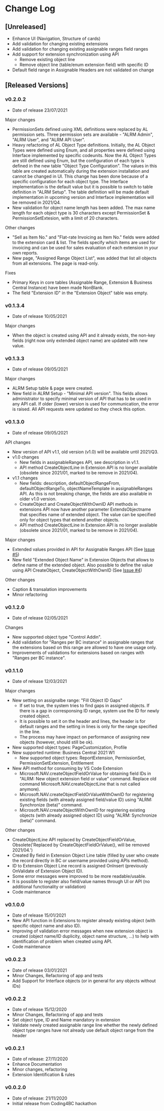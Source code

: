 # Change Log

## [Unreleased]

- Enhance UI (Navigation, Structure of cards)
- Add validation for changing existing extensions
- Add validation for changing existing assignable ranges field ranges
- Add support for extension synchronization using API
  - Remove existing object line
  - Remove object line (table/enum extension field) with specific ID
- Default field range in Assignable Headers are not validated on change

## [Released Versions]

### v0.2.0.2

- Date of release 23/07/2021

Major changes

- PermissionSets defined using XML definitions were replaced by AL permission sets. Three permission sets are available - "ALRM Admin", "ALRM User", and "ALRM API User".
- Heavy refactoring of AL Object Type definitions. Initially, the AL Object Types were defined using Enum, and all properties were defined using Interface implemented by specific codeunits. Now the AL Object Types are still defined using Enum, but the configuration of each type is defined in the new table "Object Type Configuration". The values in this table are created automatically during the extension installation and cannot be changed in UI. This change has been done because of a specific configuration for each object type. The Interface implementation is the default value but it is possible to switch to table definition in "ALRM Setup". The table definition will be made default implementation in upcoming version and Interface implementation will be removed in 2021/Q4.
- New validation for object name length has been added. The max name length for each object type is 30 characters except PermissionSet & PermissionSetExtesion, with a limit of 20 characters.

Other changes

- "Sell as Item No." and "Flat-rate Invoicing as Item No." fields were added to the extension card & list. The fields specify which items are used for invoicing and can be used for sales evaluation of each extension in your own reports.
- New page, "Assigned Range Object List", was added that list all objects from all extensions. The page is read-only.

Fixes

- Primary Keys in core tables (Assignable Range, Extension & Business Central Instance) have been made NonBlank.
- The field "Extension ID" in the "Extension Object" table was empty.

### v0.1.3.4

- Date of release 10/05/2021

Major changes

- When the object is created using API and it already exists, the non-key fields (right now only extended object name) are updated with new value.

### v0.1.3.3

- Date of release 09/05/2021

Major changes

- ALRM Setup table & page were created.
- New field in ALRM Setup - "Minimal API version". This fields allows administrator to specify minimal version of API that has to be used in any API call. If older (lower) version is used for communication, the error is raised. All API requests were updated so they check this option.

### v0.1.3.0

- Date of release 09/05/2021

API changes

- New version of API v1.1, old version (v1.0) will be available until 2021/Q3.
- v1.0 changes
  - New fields in assignableRanges API, see description in v1.1.
  - API method CreateObjectLine in Extension API is no longer available (obsolete since 2021/01, marked to be remove in 2021/04).
- v1.1 changes
  - New fields: description, defaultObjectRangeFrom, defaultObjectRangeTo, objectNameTemplate in assignableRanges API. As this is not breaking change, the fields are also available in older v1.0 version.
  - CreateObject and CreateObjectWithOwnID API methods in extensions API now have another parameter ExtendsObjectname that specifies name of extended object. The value can be specified only for object types that extend another objects.  
  - API method CreateObjectLine in Extension API is no longer available (obsolete since 2021/01, marked to be remove in 2021/04).

Major changes

- Extended values provided in API for Assignable Ranges API (See [Issue #5](https://github.com/TKapitan/ALRM-BusinessCentral/issues/5))
- New field "Extended Object Name" in Extension Objects that allows to define name of the extended object. Also possible to define the value using API CreateObject, CreateObjectWithOwnID (See [Issue #4](https://github.com/TKapitan/ALRM-BusinessCentral/issues/5))

Other changes

- Caption & transalation improvements
- Minor refactoring

### v0.1.2.0

- Date of release 02/05/2021

Changes

- New supported object type "Control Addin".
- Add validation for "Ranges per BC instance" in assignable ranges that the extensions based on this range are allowed to have one usage only.
- Improvements of validations for extensions based on ranges with "Ranges per BC instance".

### v0.1.1.0

- Date of release 12/03/2021

Major changes

- New setting on assignalbe range: "Fill Object ID Gaps"
  - If set to true, the system tries to find gaps in assigned objects. If there is a gap in corresponsing ID range, system use the ID for newly created object.
  - It is possible to set it on the header and lines, the header is for default ranges and the setting in lines is only for the range specified in the line.
  - The process may have impact on performance of assigning new objects (however, should still be ok).
- New supported object types: PageCustomization, Profile
- New supported runtime: Business Central 2021 W1
  - New supported object types: ReportExtension, PermissionSet, PermissionSetExtension, Entitlement
- New API method for consuming by VS Code Extension
  - Microsoft.NAV.createObjectFieldOrValue for obtaining field IDs in "ALRM: New object extension field or value" command. Replace old command Microsoft.NAV.createObjectLine that is not called anymore).
  - Microsoft.NAV.createObjectFieldOrValueWithOwnID for registering existing fields (with already assigned field/value ID) using "ALRM: Synchronize (beta)" command.
  - Microsoft.NAV.createObjectWithOwnID for registering existing objects (with already assigned object ID) using "ALRM: Synchronize (beta)" command.

Other changes

- CreateObjectLine API replaced by CreateObjectFieldOrValue, Obsolete('Replaced by CreateObjectFieldOrValue(), will be removed 2021/04.')
- Created By field in Extension Object Line table (filled by user who create the record directly in BC or username provided using APIs method).
- ID to Extension Object Line record is assigned OnInsert (previously OnValidate of Extension Object ID).
- Some error messages were improved to be more readable/usable.
- It is possible to register also field/value names through UI or API (no additional functionality or validation)
- Code maintenance

### v0.1.0.0

- Date of release 15/01/2021
- New API function in Extensions to register already existing object (with specific object name and also ID).
- Improving of validation error messages when new extension object is created (object name/ID duplicity, object name structure, ...) to help with identification of problem when created using API.
- Code maintenance

### v0.0.2.3

- Date of release 03/01/2021
- Minor Changes, Refactoring of app and tests
- Add Support for Interface objects (or in general for any objects without IDs)

### v0.0.2.2

- Date of release 15/12/2020
- Minor Changes, Refactoring of app and tests
- Set object type, ID and Name mandatory in extension
- Validate newly created assignable range line whether the newly defined object type ranges have not already use default object range from the header

### v0.0.2.1

- Date of release: 27/11/2020
- Enhance Documentation
- Minor changes, refactoring
- Extension Identification & rules

### v0.0.2.0

- Date of release: 21/11/2020
- Initial release from Coding4BC hackathon
